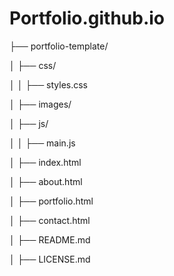 # Portfolio.github.io
├── portfolio-template/

│   ├── css/

│   │   ├── styles.css

│   ├── images/

│   ├── js/

│   │   ├── main.js

│   ├── index.html

│   ├── about.html

│   ├── portfolio.html

│   ├── contact.html

│   ├── README.md

│   ├── LICENSE.md

